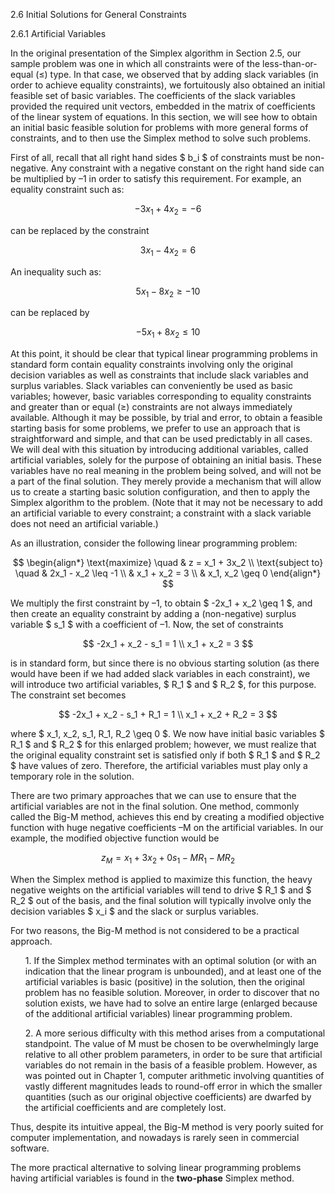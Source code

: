 2.6 Initial Solutions for General Constraints

2.6.1 Artificial Variables

In the original presentation of the Simplex algorithm in Section 2.5, our sample problem was one in which all constraints were of the less-than-or-equal (≤) type. In that case, we observed that by adding slack variables (in order to achieve equality constraints), we fortuitously also obtained an initial feasible set of basic variables. The coefficients of the slack variables provided the required unit vectors, embedded in the matrix of coefficients of the linear system of equations. In this section, we will see how to obtain an initial basic feasible solution for problems with more general forms of constraints, and to then use the Simplex method to solve such problems.

First of all, recall that all right hand sides $ b_i $ of constraints must be non-negative. Any constraint with a negative constant on the right hand side can be multiplied by –1 in order to satisfy this requirement. For example, an equality constraint such as:

$$
-3x_1 + 4x_2 = -6
$$

can be replaced by the constraint

$$
3x_1 - 4x_2 = 6
$$

An inequality such as:

$$
5x_1 - 8x_2 \geq -10
$$

can be replaced by

$$
-5x_1 + 8x_2 \leq 10
$$

At this point, it should be clear that typical linear programming problems in standard form contain equality constraints involving only the original decision variables as well as constraints that include slack variables and surplus variables. Slack variables can conveniently be used as basic variables; however, basic variables corresponding to equality constraints and greater than or equal (≥) constraints are not always immediately available. Although it may be possible, by trial and error, to obtain a feasible starting basis for some problems, we prefer to use an approach that is straightforward and simple, and that can be used predictably in all cases.<br />
We will deal with this situation by introducing additional variables, called artificial variables, solely for the purpose of obtaining an initial basis. These variables have no real meaning in the problem being solved, and will not be a part of the final solution. They merely provide a mechanism that will allow us to create a starting basic solution configuration, and then to apply the Simplex algorithm to the problem. (Note that it may not be necessary to add an artificial variable to every constraint; a constraint with a slack variable does not need an artificial variable.)

As an illustration, consider the following linear programming problem:

$$
\begin{align*}
\text{maximize} \quad & z = x_1 + 3x_2 \\
\text{subject to} \quad & 2x_1 - x_2 \leq -1 \\
& x_1 + x_2 = 3 \\
& x_1, x_2 \geq 0
\end{align*}
$$

We multiply the first constraint by –1, to obtain $ -2x_1 + x_2 \geq 1 $, and then create an equality constraint by adding a (non-negative) surplus variable $ s_1 $ with a coefficient of –1. Now, the set of constraints

$$
-2x_1 + x_2 - s_1 = 1 \\
x_1 + x_2 = 3
$$

is in standard form, but since there is no obvious starting solution (as there would have been if we had added slack variables in each constraint), we will introduce two artificial variables, $ R_1 $ and $ R_2 $, for this purpose. The constraint set becomes

$$
-2x_1 + x_2 - s_1 + R_1 = 1 \\
x_1 + x_2 + R_2 = 3
$$

where $ x_1, x_2, s_1, R_1, R_2 \geq 0 $. We now have initial basic variables $ R_1 $ and $ R_2 $ for this enlarged problem; however, we must realize that the original equality constraint set is satisfied only if both $ R_1 $ and $ R_2 $ have values of zero. Therefore, the artificial variables must play only a temporary role in the solution.

There are two primary approaches that we can use to ensure that the artificial variables are not in the final solution. One method, commonly called the Big-M method, achieves this end by creating a modified objective function with huge negative coefficients –M on the artificial variables. In our example, the modified objective function would be

$$
z_M = x_1 + 3x_2 + 0s_1 - M R_1 - M R_2
$$

When the Simplex method is applied to maximize this function, the heavy negative weights on the artificial variables will tend to drive $ R_1 $ and $ R_2 $ out of the basis, and the final solution will typically involve only the decision variables $ x_i $ and the slack or surplus variables.

For two reasons, the Big-M method is not considered to be a practical approach.
<ul />
1. If the Simplex method terminates with an optimal solution (or with an indication that the linear program is unbounded), and at least one of the artificial variables is basic (positive) in the solution, then the original problem has no feasible solution. Moreover, in order to discover that no solution exists, we have had to solve an entire large (enlarged because of the additional artificial variables) linear programming problem. 
</ul>

<ul />
2. A more serious difficulty with this method arises from a computational standpoint. The value of M must be chosen to be overwhelmingly large relative to all other problem parameters, in order to be sure that artificial variables do not remain in the basis of a feasible problem. However, as was pointed out in Chapter 1, computer arithmetic involving quantities of vastly different magnitudes leads to round-off error in which the smaller quantities (such as our original objective coefficients) are dwarfed by the artificial coefficients and are completely lost.
</ul>

Thus, despite its intuitive appeal, the Big-M method is very poorly suited for computer implementation, and nowadays is rarely seen in commercial software.

The more practical alternative to solving linear programming problems having artificial variables is found in the **two-phase** Simplex method.

